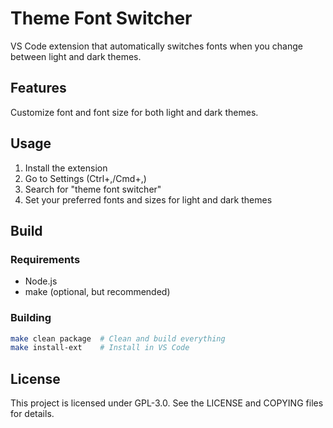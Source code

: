 # Theme Font Switcher

VS Code extension that automatically switches fonts when you change between light and dark themes.

## Features

Customize font and font size for both light and dark themes.

## Usage

1. Install the extension
2. Go to Settings (Ctrl+,/Cmd+,)
3. Search for "theme font switcher"
4. Set your preferred fonts and sizes for light and dark themes

## Build

### Requirements
- Node.js
- make (optional, but recommended)

### Building

```bash
make clean package  # Clean and build everything
make install-ext    # Install in VS Code
```

## License

This project is licensed under GPL-3.0. See the LICENSE and COPYING files for details.